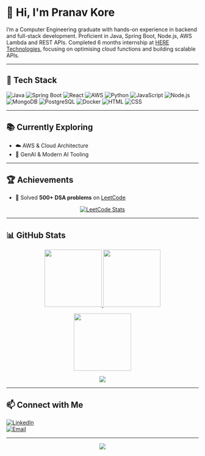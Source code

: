 # 👋 Hi, I'm Pranav Kore
 
I’m a Computer Engineering graduate with hands-on experience in backend and full-stack development. Proficient in Java, Spring Boot, Node.js, AWS Lambda and REST APIs. Completed 6 months internship at [HERE Technologies](https://www.here.com/), focusing on optimising cloud functions and building scalable APIs.

---

## 🚀 Tech Stack

![Java](https://img.shields.io/badge/Java-ED8B00?style=for-the-badge&logo=java&logoColor=white)
![Spring Boot](https://img.shields.io/badge/Spring_Boot-6DB33F?style=for-the-badge&logo=spring-boot&logoColor=white)
![React](https://img.shields.io/badge/React-20232A?style=for-the-badge&logo=react&logoColor=61DAFB)
![AWS](https://img.shields.io/badge/AWS-232F3E?style=for-the-badge&logo=amazon-aws&logoColor=white)
![Python](https://img.shields.io/badge/Python-3670A0?style=for-the-badge&logo=python&logoColor=white)
![JavaScript](https://img.shields.io/badge/JavaScript-F7DF1E?style=for-the-badge&logo=javascript&logoColor=black)
![Node.js](https://img.shields.io/badge/Node.js-43853D?style=for-the-badge&logo=node-dot-js&logoColor=white)
![MongoDB](https://img.shields.io/badge/MongoDB-4EA94B?style=for-the-badge&logo=mongodb&logoColor=white)
![PostgreSQL](https://img.shields.io/badge/PostgreSQL-316192?style=for-the-badge&logo=postgresql&logoColor=white)
![Docker](https://img.shields.io/badge/Docker-2496ED?style=for-the-badge&logo=docker&logoColor=white)
![HTML](https://img.shields.io/badge/HTML5-E34F26?style=for-the-badge&logo=html5&logoColor=white)
![CSS](https://img.shields.io/badge/CSS3-1572B6?style=for-the-badge&logo=css3&logoColor=white)

---

## 📚 Currently Exploring

* ☁️ AWS & Cloud Architecture  
* 🤖 GenAI & Modern AI Tooling

---

## 🏆 Achievements

* 🧠 Solved **500+ DSA problems** on [LeetCode](https://leetcode.com/u/KPranav960/)

<p align="center">
  <a href="https://leetcode.com/u/KPranav960/">
    <img src="https://leetcard.jacoblin.cool/KPranav960" alt="LeetCode Stats" />
  </a>
</p>

---

## 📊 GitHub Stats

<p align="center">
  <a href="https://github.com/Pkore960">
    <img src="https://github-readme-stats.vercel.app/api?username=Pkore960&show_icons=true&theme=github_dark" height="150"/>
  </a>
  <a href="https://github.com/Pkore960">
    <img src="https://github-readme-stats.vercel.app/api/top-langs/?username=Pkore960&layout=compact&theme=github_dark" height="150"/>
  </a>
</p>

<p align="center">
  <img src="https://github-readme-streak-stats.herokuapp.com?user=Pkore960&theme=github-dark" height="150"/>
</p>

<p align="center">
  <img src="https://komarev.com/ghpvc/?username=Pkore960&label=Profile%20views&color=0e75b6&style=flat"/>
</p>

---

## 📫 Connect with Me

[![LinkedIn](https://img.shields.io/badge/LinkedIn-0A66C2?style=for-the-badge&logo=linkedin&logoColor=white)](https://www.linkedin.com/in/pranav-kore-0a4092243/)  
[![Email](https://img.shields.io/badge/Email-D14836?style=for-the-badge&logo=gmail&logoColor=white)](mailto:pkore960@gmail.com)

---

<p align="center">
  <img src="https://capsule-render.vercel.app/api?type=waving&color=gradient&height=100&section=footer"/>
</p>
